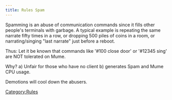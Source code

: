 ```yaml
---
title: Rules Spam
---
```


Spamming is an abuse of communication commands since it fills other
people's terminals with garbage. A typical example is repeating the same
narrate fifty times in a row, or dropping 500 piles of coins in a room,
or narrating/singing "last narrate" just before a reboot.

Thus: Let it be known that commands like '#100 close door' or '#12345
sing' are NOT tolerated on Mume.

Why? a) Unfair for those who have no client b) generates Spam and Mume
CPU usage.

Demotions will cool down the abusers.

[Category:Rules](Category:Rules "wikilink")
